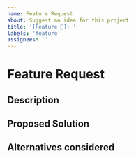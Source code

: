 ```yaml
---
name: Feature Request
about: Suggest an idea for this project
title: '[Feature 🎸]: '
labels: 'feature'
assignees: ''
---
```


<!-- ⚠️**Please fill out the below sections carefully! This helps us to triage and understand the issue.**⚠️ -->

# Feature Request

<!-- Suggest a feature for the helloworld-frontend-angular -->

## Description

<!-- Please describe your wished feature in detail -->

## Proposed Solution

<!-- Please describe the solution you would propose -->

## Alternatives considered

<!-- Which alternatives did you consider? -->
